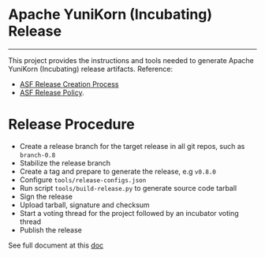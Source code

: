 <!--
#
# Licensed to the Apache Software Foundation (ASF) under one or more
# contributor license agreements.  See the NOTICE file distributed with
# this work for additional information regarding copyright ownership.
# The ASF licenses this file to You under the Apache License, Version 2.0
# (the "License"); you may not use this file except in compliance with
# the License.  You may obtain a copy of the License at
#
#     http://www.apache.org/licenses/LICENSE-2.0
#
# Unless required by applicable law or agreed to in writing, software
# distributed under the License is distributed on an "AS IS" BASIS,
# WITHOUT WARRANTIES OR CONDITIONS OF ANY KIND, either express or implied.
# See the License for the specific language governing permissions and
# limitations under the License.
#
-->

# Apache YuniKorn (Incubating) Release
----
This project provides the instructions and tools needed to generate Apache YuniKorn (Incubating) release artifacts.
Reference:
 - [ASF Release Creation Process](https://infra.apache.org/release-publishing.html)
 - [ASF Release Policy](http://www.apache.org/legal/release-policy.html).

# Release Procedure

- Create a release branch for the target release in all git repos, such as `branch-0.8`
- Stabilize the release branch
- Create a tag and prepare to generate the release, e.g `v0.8.0`
- Configure `tools/release-configs.json`
- Run script `tools/build-release.py` to generate source code tarball
- Sign the release
- Upload tarball, signature and checksum
- Start a voting thread for the project followed by an incubator voting thread 
- Publish the release

See full document at this [doc](docs/release-procedure.md)
